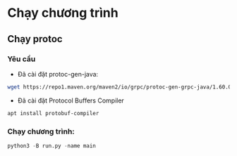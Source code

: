 # Chạy chương trình
## Chạy protoc 
### Yêu cầu
- Đã cài đặt protoc-gen-java: 
``` bash
wget https://repo1.maven.org/maven2/io/grpc/protoc-gen-grpc-java/1.60.0/protoc-gen-grpc-java-1.60.0-linux-x86_64.exe -O protoc-gen-grpc-java
```
- Đã cài đặt Protocol Buffers Compiler
```bash
apt install protobuf-compiler
```
### Chạy chương trình:
```python
python3 -B run.py -name main
```
